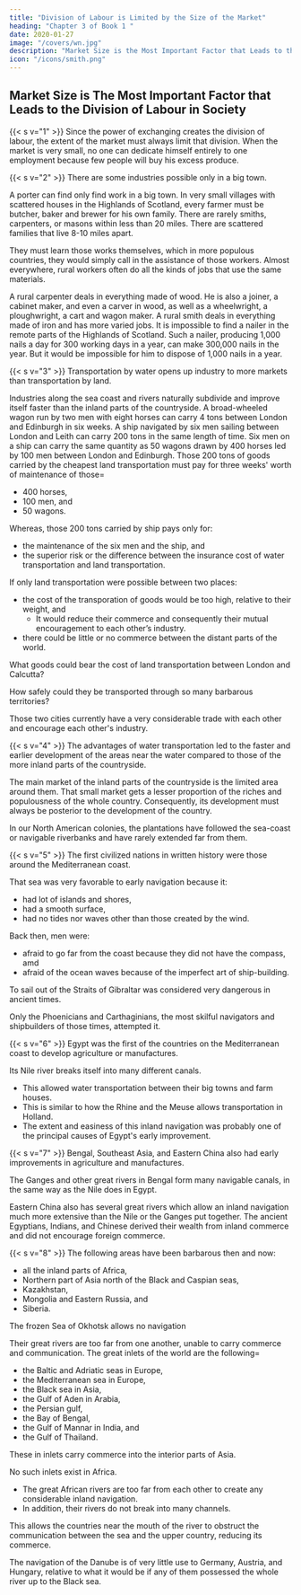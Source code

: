 ```yaml
---
title: "Division of Labour is Limited by the Size of the Market"
heading: "Chapter 3 of Book 1 "
date: 2020-01-27
image: "/covers/wn.jpg"
description: "Market Size is the Most Important Factor that Leads to the Division of Labour in Society"
icon: "/icons/smith.png"
---
```




## Market Size is The Most Important Factor that Leads to the Division of Labour in Society

{{< s v="1" >}} Since the power of exchanging creates the division of labour, the extent of the market must always limit that division. When the market is very small, no one can dedicate himself entirely to one employment because few people will buy his excess produce.

{{< s v="2" >}} There are some industries possible only in a big town.

A porter can find only find work in a big town.
In very small villages with scattered houses in the Highlands of Scotland, every farmer must be butcher, baker and brewer for his own family.
There are rarely smiths, carpenters, or masons within less than 20 miles.
There are scattered families that live 8-10 miles apart.

They must learn those works themselves, which in more populous countries, they would simply call in the assistance of those workers.
Almost everywhere, rural workers often do all the kinds of jobs that use the same materials.

A rural carpenter deals in everything made of wood.
He is also a joiner, a cabinet maker, and even a carver in wood, as well as a wheelwright, a ploughwright, a cart and wagon maker.
A rural smith deals in everything made of iron and has more varied jobs.
It is impossible to find a nailer in the remote parts of the Highlands of Scotland.
Such a nailer, producing 1,000 nails a day for 300 working days in a year, can make 300,000 nails in the year.
But it would be impossible for him to dispose of 1,000 nails in a year.

{{< s v="3" >}} Transportation by water opens up industry to more markets than transportation by land.

Industries along the sea coast and rivers naturally subdivide and improve itself faster than the inland parts of the countryside.
A broad-wheeled wagon run by two men with eight horses can carry 4 tons between London and Edinburgh in six weeks.
A ship navigated by six men sailing between London and Leith can carry 200 tons in the same length of time.
Six men on a ship can carry the same quantity as 50 wagons drawn by 400 horses led by 100 men between London and Edinburgh.
Those 200 tons of goods carried by the cheapest land transportation must pay for three weeks' worth of maintenance of those= 
- 400 horses,
- 100 men, and
- 50 wagons.

Whereas, those 200 tons carried by ship pays only for:
- the maintenance of the six men and the ship, and
- the superior risk or the difference between the insurance cost of water transportation and land transportation.

If only land transportation were possible between two places:
- the cost of the transporation of goods would be too high, relative to their weight, and
  - It would reduce their commerce and consequently their mutual encouragement to each other’s industry.
- there could be little or no commerce between the distant parts of the world.

What goods could bear the cost of land transportation between London and Calcutta?

How safely could they be transported through so many barbarous territories?

Those two cities currently have a very considerable trade with each other and encourage each other's industry.

{{< s v="4" >}} The advantages of water transportation led to the faster and earlier development of the areas near the water compared to those of the more inland parts of the countryside.

The main market of the inland parts of the countryside is the limited area around them.
That small market gets a lesser proportion of the riches and populousness of the whole country.
Consequently, its development must always be posterior to the development of the country.

In our North American colonies, the plantations have followed the sea-coast or navigable riverbanks and have rarely extended far from them.


{{< s v="5" >}} The first civilized nations in written history were those around the Mediterranean coast.

That sea was very favorable to early navigation because it:
- had lot of islands and shores,
- had a smooth surface,
- had no tides nor waves other than those created by the wind.

Back then, men were:
- afraid to go far from the coast because they did not have the compass, amd
- afraid of the ocean waves because of the imperfect art of ship-building.

To sail out of the Straits of Gibraltar was considered very dangerous in ancient times.

Only the Phoenicians and Carthaginians, the most skilful navigators and shipbuilders of those times, attempted it.


{{< s v="6" >}} Egypt was the first of the countries on the Mediterranean coast to develop agriculture or manufactures.

Its Nile river breaks itself into many different canals.
- This allowed water transportation between their big towns and farm houses.
- This is similar to how the Rhine and the Meuse allows transportation in Holland.
- The extent and easiness of this inland navigation was probably one of the principal causes of Egypt's early improvement.


{{< s v="7" >}} Bengal, Southeast Asia, and Eastern China also had early improvements in agriculture and manufactures.

The Ganges and other great rivers in Bengal form many navigable canals, in the same way as the Nile does in Egypt.

Eastern China also has several great rivers which allow an inland navigation much more extensive than the Nile or the Ganges put together.
The ancient Egyptians, Indians, and Chinese derived their wealth from inland commerce and did not encourage foreign commerce.


{{< s v="8" >}} The following areas have been barbarous then and now: 
- all the inland parts of Africa,
- Northern part of Asia north of the Black and Caspian seas,
- Kazakhstan,
- Mongolia and Eastern Russia, and
- Siberia.

The frozen Sea of Okhotsk allows no navigation

Their great rivers are too far from one another, unable to carry commerce and communication.
The great inlets of the world are the following= 
- the Baltic and Adriatic seas in Europe,
- the Mediterranean sea in Europe,
- the Black sea in Asia,
- the Gulf of Aden in Arabia,
- the Persian gulf,
- the Bay of Bengal,
- the Gulf of Mannar in India, and
- the Gulf of Thailand.

These in inlets carry commerce into the interior parts of Asia.

No such inlets exist in Africa. 
- The great African rivers are too far from each other to create any considerable inland navigation.
- In addition, their rivers do not break into many channels.

This allows the countries near the mouth of the river to obstruct the communication between the sea and the upper country, reducing its commerce.

The navigation of the Danube is of very little use to Germany, Austria, and Hungary, relative to what it would be if any of them possessed the whole river up to the Black sea.
